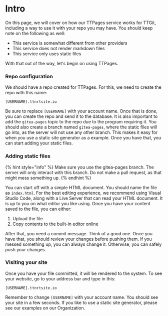 # Intro

On this page, we will cover on how our TTPages service works for TTGit, including a way to use it with your repo you may have. You should keep note on the following as well:

* This service is somewhat different from other providers
* This service does not render markdown files
* This service only uses static files

With that out of the way, let's begin on using TTPages.

### Repo configuration

We should have a repo created for TTPages. For this, we need to create the repo with this name:

`[USERNAME].ttnrtsite.io`

Be sure to replace `[USERNAME]` with your account name. Once that is done, you can create the repo and send it to the database. It is also important to add the `gitea-pages` topic to the repo due to the program requiring it. You should also create a branch named `gitea-pages`, where the static files will go into, as the server will not use any other branch. This makes it easy for when you use a static site generator as a example. Once you have that, you can start adding your static files.

### Adding static files



{% hint style="info" %}
Make sure you use the gitea-pages branch. The server will only interact with this branch. Do not make a pull request, as that might mess something up.
{% endhint %}

You can start off with a simple HTML document. You should name the file as `index.html`. For the best editing experience, we recommend using Visual Studio Code, along with a Live Server that can read your HTML document. It is up to you on what editor you like using. Once you have your content saved to the file, you can either:

1. Upload the file
2. Copy contents to the built-in editor online

After that, you need a commit message. Think of a good one. Once you have that, you should review your changes before pushing them. If you messed something up, you can always change it. Otherwise, you can safely push your changes.

### Visiting your site

Once you have your file committed, it will be rendered to the system. To see your website, go to your address bar and type in this:

```
[USERNAME].ttnrtsite.io
```

Remember to change `[USERNAME]` with your account name. You should see your site in a few seconds. If you like to use a static site generator, please see our examples on our Organization.
